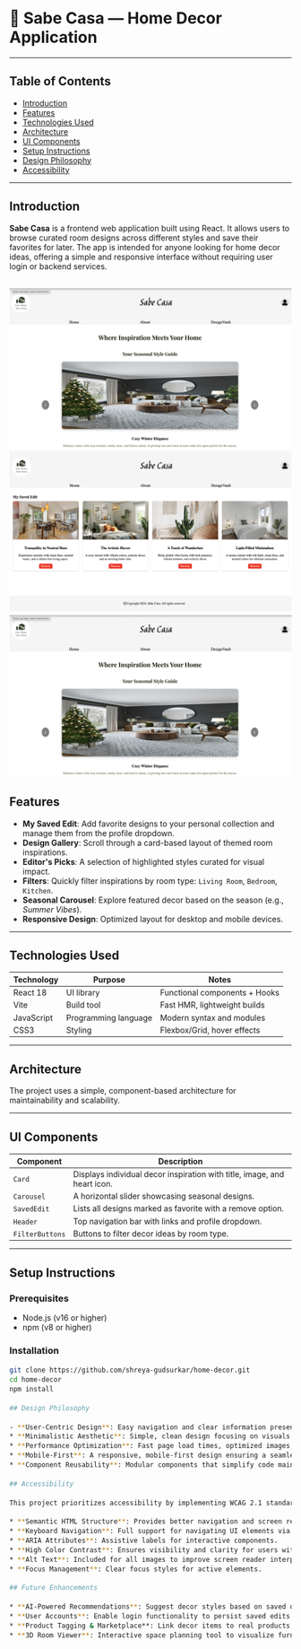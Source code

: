 # 🏡 Sabe Casa — Home Decor Application
---

## Table of Contents

- [Introduction](#introduction)
- [Features](#features)
- [Technologies Used](#technologies-used)
- [Architecture](#architecture)
- [UI Components](#ui-components)
- [Setup Instructions](#setup-instructions)
- [Design Philosophy](#design-philosophy)
- [Accessibility](#accessibility)

---

##  Introduction

**Sabe Casa** is a frontend web application built using React. 
It allows users to browse curated room designs across different styles and save their favorites for later. 
The app is intended for anyone looking for home decor ideas, offering a simple and responsive interface without requiring user login or backend services.

![Screenshot - Home](./screenshots/home.png)
![Screenshot - My Saved Edit](./screenshots/saved-edit.png)
![Screenshot - Seasonal Guide](./screenshots/home.png)
---

## Features

-  **My Saved Edit**: Add favorite designs to your personal collection and manage them from the profile dropdown.
-  **Design Gallery**: Scroll through a card-based layout of themed room inspirations.
-  **Editor's Picks**: A selection of highlighted styles curated for visual impact.
-  **Filters**: Quickly filter inspirations by room type: `Living Room`, `Bedroom`, `Kitchen`.
-  **Seasonal Carousel**: Explore featured decor based on the season (e.g., *Summer Vibes*).
-  **Responsive Design**: Optimized layout for desktop and mobile devices.

---

##  Technologies Used

| Technology   | Purpose                         | Notes                            |
|--------------|---------------------------------|----------------------------------|
| React 18     | UI library                      | Functional components + Hooks    |
| Vite         | Build tool                      | Fast HMR, lightweight builds     |
| JavaScript   | Programming language            | Modern syntax and modules        |
| CSS3         | Styling                         | Flexbox/Grid, hover effects      |

---

## Architecture

The project uses a simple, component-based architecture for maintainability and scalability.

---

##  UI Components

| Component       | Description                                                              |
|-----------------|--------------------------------------------------------------------------|
| `Card`          | Displays individual decor inspiration with title, image, and heart icon. |
| `Carousel`      | A horizontal slider showcasing seasonal designs.                         |
| `SavedEdit`     | Lists all designs marked as favorite with a remove option.               |
| `Header`        | Top navigation bar with links and profile dropdown.                      |
| `FilterButtons` | Buttons to filter decor ideas by room type.                              |

---

## Setup Instructions

### Prerequisites

- Node.js (v16 or higher)
- npm (v8 or higher)

### Installation

```bash
git clone https://github.com/shreya-gudsurkar/home-decor.git
cd home-decor
npm install

## Design Philosophy

- **User-Centric Design**: Easy navigation and clear information presentation for an intuitive user experience.
* **Minimalistic Aesthetic**: Simple, clean design focusing on visuals that matter most — the decor items.
* **Performance Optimization**: Fast page load times, optimized images, and smooth transitions.
* **Mobile-First**: A responsive, mobile-first design ensuring a seamless experience on all screen sizes.
* **Component Reusability**: Modular components that simplify code maintenance and UI consistency.

## Accessibility

This project prioritizes accessibility by implementing WCAG 2.1 standards, including:

* **Semantic HTML Structure**: Provides better navigation and screen reader compatibility.
* **Keyboard Navigation**: Full support for navigating UI elements via keyboard.
* **ARIA Attributes**: Assistive labels for interactive components.
* **High Color Contrast**: Ensures visibility and clarity for users with low vision.
* **Alt Text**: Included for all images to improve screen reader interpretation.
* **Focus Management**: Clear focus styles for active elements.

## Future Enhancements

* **AI-Powered Recommendations**: Suggest decor styles based on saved designs or user interactions.
* **User Accounts**: Enable login functionality to persist saved edits and preferences.
* **Product Tagging & Marketplace**: Link decor items to real products and stores.
* **3D Room Viewer**: Interactive space planning tool to visualize furniture layout and design


